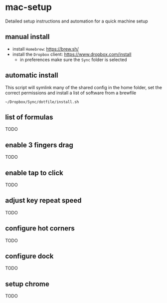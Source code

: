 # mac-setup
Detailed setup instructions and automation for a quick machine setup

## manual install

* install `Homebrew`: https://brew.sh/
* install the `Dropbox` client: https://www.dropbox.com/install
  * in preferences make sure the `Sync` folder is selected

## automatic install

This script will symlink many of the shared config in the home folder, set the correct permissions and install a list of software from a brewfile

    ~/Dropbox/Sync/dotfile/install.sh

## list of formulas

TODO

## enable 3 fingers drag

TODO

## enable tap to click

TODO

## adjust key repeat speed

TODO

## configure hot corners

TODO

## configure dock

TODO

## setup chrome

TODO
